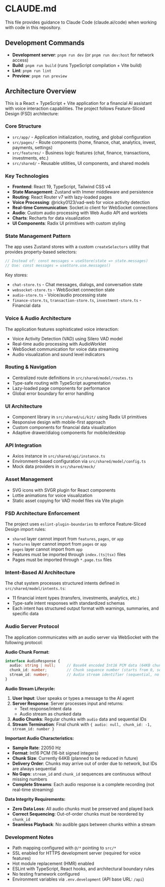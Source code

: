 # CLAUDE.md

This file provides guidance to Claude Code (claude.ai/code) when working with code in this repository.

## Development Commands

- **Development server**: `pnpm run dev` (or `pnpm run dev:host` for network access)
- **Build**: `pnpm run build` (runs TypeScript compilation + Vite build)
- **Lint**: `pnpm run lint`
- **Preview**: `pnpm run preview`

## Architecture Overview

This is a React + TypeScript + Vite application for a financial AI assistant with voice interaction capabilities. The project follows Feature-Sliced Design (FSD) architecture:

### Core Structure
- `src/app/` - Application initialization, routing, and global configuration
- `src/pages/` - Route components (home, finance, chat, analytics, invest, payments, settings)
- `src/features/` - Business logic features (chat, finance, transactions, investments, etc.)
- `src/shared/` - Reusable utilities, UI components, and shared models

### Key Technologies
- **Frontend**: React 19, TypeScript, Tailwind CSS v4
- **State Management**: Zustand with Immer middleware and persistence
- **Routing**: React Router v7 with lazy-loaded pages
- **Voice Processing**: @ricky0123/vad-web for voice activity detection
- **Real-time Communication**: Socket.io client for WebSocket connections
- **Audio**: Custom audio processing with Web Audio API and worklets
- **Charts**: Recharts for data visualization
- **UI Components**: Radix UI primitives with custom styling

### State Management Pattern
The app uses Zustand stores with a custom `createSelectors` utility that provides property-based selectors:
```typescript
// Instead of: const messages = useStore(state => state.messages)
// Use: const messages = useStore.use.messages()
```

Key stores:
- `chat-store.ts` - Chat messages, dialogs, and conversation state
- `websocket-store.ts` - WebSocket connection state
- `audio-store.ts` - Voice/audio processing state
- `finance-store.ts`, `transaction-store.ts`, `investment-store.ts` - Financial data

### Voice & Audio Architecture
The application features sophisticated voice interaction:
- Voice Activity Detection (VAD) using Silero VAD model
- Real-time audio processing with AudioWorklet
- WebSocket communication for voice data streaming
- Audio visualization and sound level indicators

### Routing & Navigation
- Centralized route definitions in `src/shared/model/routes.ts`
- Type-safe routing with TypeScript augmentation
- Lazy-loaded page components for performance
- Global error boundary for error handling

### UI Architecture
- Component library in `src/shared/ui/kit/` using Radix UI primitives
- Responsive design with mobile-first approach
- Custom components for financial data visualization
- Adaptive drawer/dialog components for mobile/desktop

### API Integration
- Axios instance in `src/shared/api/instance.ts`
- Environment-based configuration via `src/shared/model/config.ts`
- Mock data providers in `src/shared/mock/`

### Asset Management
- SVG icons with SVGR plugin for React components
- Lottie animations for voice visualization
- Static asset copying for VAD model files via Vite plugin

### FSD Architecture Enforcement
The project uses `eslint-plugin-boundaries` to enforce Feature-Sliced Design import rules:
- `shared` layer cannot import from `features`, `pages`, or `app`
- `features` layer cannot import from `pages` or `app`  
- `pages` layer cannot import from `app`
- Features must be imported through `index.(ts|tsx)` files
- Pages must be imported through `*.page.tsx` files

### Intent-Based AI Architecture
The chat system processes structured intents defined in `src/shared/model/intents.ts`:
- 11 financial intent types (transfers, investments, analytics, etc.)
- Type-safe intent responses with standardized schemas
- Each intent has structured output format with warnings, summaries, and specific data

### Audio Server Protocol
The application communicates with an audio server via WebSocket with the following protocol:

**Audio Chunk Format:**
```typescript
interface AudioResponse {
  audio: string | null;     // Base64 encoded Int16 PCM data (64KB chunks)
  chunk_id: number;         // Chunk sequence number (starts from 0, sequential)
  stream_id: number;        // Audio stream identifier (sequential, no gaps)
}
```

**Audio Stream Lifecycle:**
1. **User Input**: User speaks or types a message to the AI agent
2. **Server Response**: Server processes input and returns:
   - Text response/intent data
   - Audio stream as chunked data
3. **Audio Chunks**: Regular chunks with `audio` data and sequential IDs
4. **Stream Termination**: Final chunk with `{ audio: null, chunk_id: -1, stream_id: number }`

**Important Audio Characteristics:**
- **Sample Rate**: 22050 Hz
- **Format**: Int16 PCM (16-bit signed integers)
- **Chunk Size**: Currently 64KB (planned to be reduced in future)
- **Delivery Order**: Chunks may arrive out of order due to network, but IDs are always sequential
- **No Gaps**: `stream_id` and `chunk_id` sequences are continuous without missing numbers
- **Complete Streams**: Each audio response is a complete recording (not real-time streaming)

**Data Integrity Requirements:**
- **Zero Data Loss**: All audio chunks must be preserved and played back
- **Correct Sequencing**: Out-of-order chunks must be reordered by `chunk_id`
- **Seamless Playback**: No audible gaps between chunks within a stream

### Development Notes
- Path mapping configured with `@/*` pointing to `src/*`
- SSL enabled for HTTPS development server (required for voice features)
- Hot module replacement (HMR) enabled
- ESLint with TypeScript, React hooks, and architectural boundary rules
- No testing framework configured
- Environment variables via `.env.development` (API base URL: `/api`)
